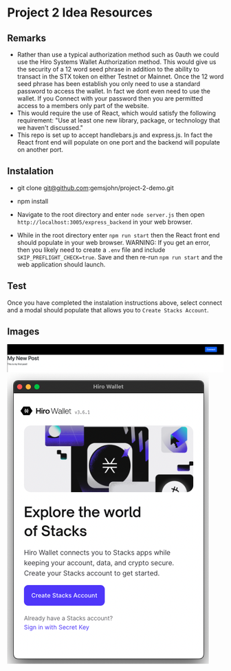 # Project 2 Idea Resources

## Remarks
- Rather than use a typical authorization method such as 0auth we could use the Hiro Systems Wallet Authorization method. This would give us the security of a 12 word seed phrase in addition to the ability to transact in the STX token on either Testnet or Mainnet. Once the 12 word seed phrase has been establish you only need to use a standard password to access the wallet. In fact we dont even need to use the wallet. If you Connect with your password then you are permitted access to a members only part of the website.
- This would require the use of React, which would satisfy the following requirement: "Use at least one new library, package, or technology that we haven't discussed."
- This repo is set up to accept handlebars.js and express.js. In fact the React front end will populate on one port and the backend will populate on another port. 

## Instalation 
- git clone git@github.com:gemsjohn/project-2-demo.git
- npm install

- Navigate to the root directory and enter `node server.js` then open `http://localhost:3005/express_backend` in your web browser.
- While in the root directory enter `npm run start` then the React front end should populate in your web browser. WARNING: If you get an error, then you likely need to create a `.env` file and include `SKIP_PREFLIGHT_CHECK=true`. Save and then re-run `npm run start` and the web application should launch.

## Test
Once you have completed the instalation instructions above, select connect and a modal should populate that allows you to `Create Stacks Account`.

## Images
![Example IMG](https://github.com/gemsjohn/project-2-demo/blob/main/public/example.png)
![HIRO](https://github.com/gemsjohn/project-2-demo/blob/main/public/hiro.png)


